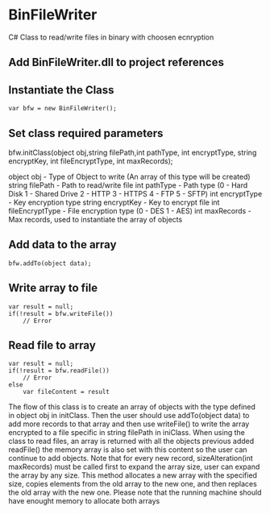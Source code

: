 # BinFileWriter
C# Class to read/write files in binary with choosen ecnryption

## Add BinFileWriter.dll to project references
## Instantiate the Class

	var bfw = new BinFileWriter();

## Set class required parameters

bfw.initClass(object obj,string filePath,int pathType, int encryptType, string encryptKey, int fileEncryptType, int maxRecords);

object obj					- Type of Object to write (An array of this type will be created)
string filePath			- Path to read/write file
int pathType				- Path type (0 - Hard Disk 1 - Shared Drive 2 - HTTP 3 - HTTPS 4 - FTP 5 - SFTP)
int encryptType			- Key encryption type
string encryptKey		- Key to encrypt file
int fileEncryptType	- File encryption type (0 - DES 1 - AES)
int maxRecords			- Max records, used to instantiate the array of objects

## Add data to the array
	bfw.addTo(object data);

## Write array to file
	var result = null;
	if(!result = bfw.writeFile())
		// Error
	
## Read file to array
	var result = null;
	if(!result = bfw.readFile())
		// Error
	else
		var fileContent = result

The flow of this class is to create an array of objects with the type defined in object obj in initClass. Then the user should use addTo(object data) to add more records to that array and then use writeFile() to write the array encrypted to a file specific in string filePath in iniClass. When using the class to read files, an array is returned with all the objects previous added readFile() the memory array is also set with this content so the user can continue to add objects. Note that for every new record, sizeAlteration(int maxRecords) must be called first to expand the array size, user can expand the array by any size. This method allocates a new array with the specified size, copies elements from the old array to the new one, and then replaces the old array with the new one. Please note that the running machine should have enought memory to allocate both arrays


